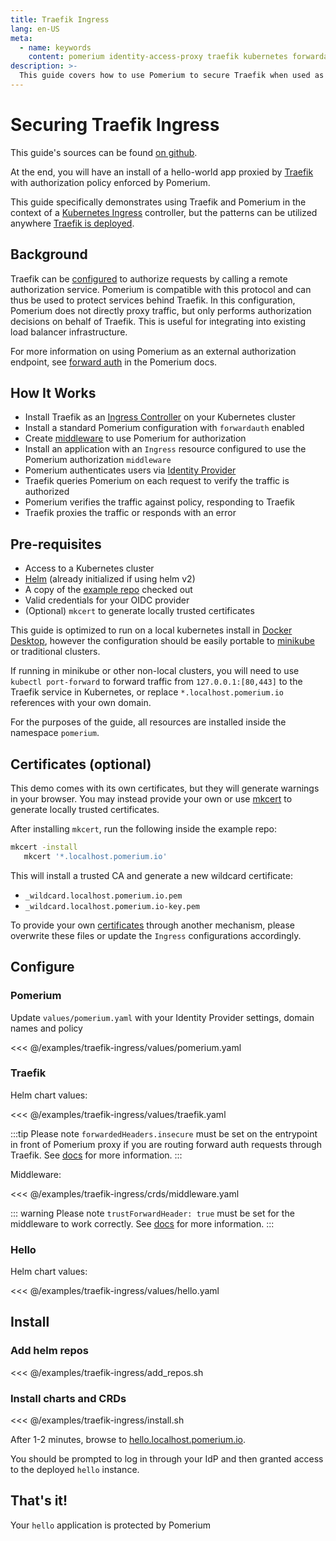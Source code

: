 ```yaml
---
title: Traefik Ingress
lang: en-US
meta:
  - name: keywords
    content: pomerium identity-access-proxy traefik kubernetes forwardauth forward-auth external helm k8s ingress
description: >-
  This guide covers how to use Pomerium to secure Traefik when used as a Kubernetes Ingress Controller
---
```


# Securing Traefik Ingress

This guide's sources can be found [on github](https://github.com/pomerium/pomerium/tree/master/examples/traefik-ingress).

At the end, you will have an install of a hello-world app proxied by [Traefik](https://containo.us/traefik/) with authorization policy enforced by Pomerium.

This guide specifically demonstrates using Traefik and Pomerium in the context of a [Kubernetes Ingress](https://docs.traefik.io/providers/kubernetes-ingress/) controller, but the patterns can be utilized anywhere [Traefik is deployed](https://docs.traefik.io/providers/overview/).

## Background

Traefik can be [configured](https://docs.traefik.io/middlewares/forwardauth/) to authorize requests by calling a remote authorization service.  Pomerium is compatible with this protocol and can thus be used to protect services behind Traefik.  In this configuration, Pomerium does not directly proxy traffic, but only performs authorization decisions on behalf of Traefik.  This is useful for integrating into existing load balancer infrastructure.

For more information on using Pomerium as an external authorization endpoint, see [forward auth](https://www.pomerium.com/reference/#forward-auth) in the Pomerium docs.

## How It Works

- Install Traefik as an [Ingress Controller](https://kubernetes.io/docs/concepts/services-networking/ingress/) on your Kubernetes cluster
- Install a standard Pomerium configuration with `forwardauth` enabled
- Create [middleware](https://docs.traefik.io/middlewares/forwardauth/#configuration-examples) to use Pomerium for authorization
- Install an application with an `Ingress` resource configured to use the Pomerium authorization `middleware`
- Pomerium authenticates users via [Identity Provider](https://www.pomerium.com/docs/identity-providers/)
- Traefik queries Pomerium on each request to verify the traffic is authorized
- Pomerium verifies the traffic against policy, responding to Traefik
- Traefik proxies the traffic or responds with an error

## Pre-requisites

- Access to a Kubernetes cluster
- [Helm](https://helm.sh/) (already initialized if using helm v2)
- A copy of the [example repo](https://github.com/pomerium/pomerium/tree/master/examples/traefik-ingress) checked out
- Valid credentials for your OIDC provider
- (Optional) `mkcert` to generate locally trusted certificates

This guide is optimized to run on a local kubernetes install in [Docker Desktop](https://www.docker.com/products/docker-desktop), however the configuration should be easily portable to [minikube](https://kubernetes.io/docs/tutorials/hello-minikube/) or traditional clusters.

If running in minikube or other non-local clusters, you will need to use `kubectl port-forward` to forward traffic from `127.0.0.1:[80,443]` to the Traefik service in Kubernetes, or replace `*.localhost.pomerium.io` references with your own domain.

For the purposes of the guide, all resources are installed inside the namespace `pomerium`.
  
## Certificates (optional)

This demo comes with its own certificates, but they will generate warnings in your browser. You may instead provide your own or use [mkcert](https://github.com/FiloSottile/mkcert) to generate locally trusted certificates.

After installing `mkcert`, run the following inside the example repo:

```bash
mkcert -install
   mkcert '*.localhost.pomerium.io'
```

This will install a trusted CA and generate a new wildcard certificate:

- `_wildcard.localhost.pomerium.io.pem`
- `_wildcard.localhost.pomerium.io-key.pem`

To provide your own [certificates](https://www.pomerium.com/reference/#certificates) through another mechanism, please overwrite these files or update the `Ingress` configurations accordingly.

## Configure

### Pomerium

Update `values/pomerium.yaml` with your Identity Provider settings, domain names and policy

<<< @/examples/traefik-ingress/values/pomerium.yaml

### Traefik

Helm chart values:

<<< @/examples/traefik-ingress/values/traefik.yaml

:::tip
Please note `forwardedHeaders.insecure` must be set on the entrypoint in front of Pomerium proxy if you are routing forward auth requests through Traefik.  See [docs](https://docs.traefik.io/routing/entrypoints/#forwarded-headers) for more information.
:::

Middleware:

<<< @/examples/traefik-ingress/crds/middleware.yaml

::: warning
Please note `trustForwardHeader: true` must be set for the middleware to work correctly.  See [docs](https://docs.traefik.io/middlewares/forwardauth/#trustforwardheader) for more information.
::: 

### Hello

Helm chart values:

<<< @/examples/traefik-ingress/values/hello.yaml

## Install

### Add helm repos

<<< @/examples/traefik-ingress/add_repos.sh

### Install charts and CRDs

<<< @/examples/traefik-ingress/install.sh

After 1-2 minutes, browse to [hello.localhost.pomerium.io](https://hello.localhost.pomerium.io).

You should be prompted to log in through your IdP and then granted access to the deployed `hello` instance.

## That's it!

Your `hello` application is protected by Pomerium
